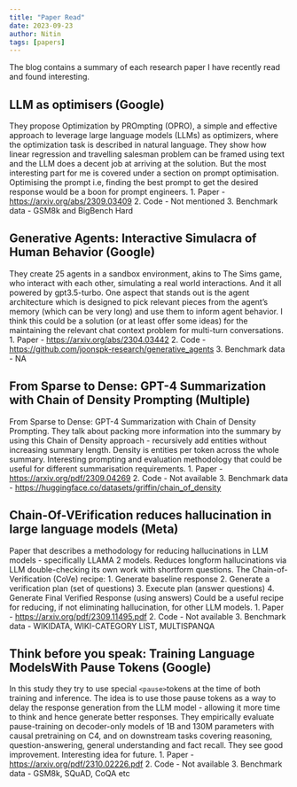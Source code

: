 ```yaml
---
title: "Paper Read"
date: 2023-09-23
author: Nitin
tags: [papers]
---
```


The blog contains a summary of each research paper I have recently read and found interesting.


## LLM as optimisers (Google)
They propose Optimization by PROmpting (OPRO), a simple and effective approach to leverage large language models (LLMs) as optimizers, where the optimization task is described in natural language. They show how linear regression and travelling salesman problem can be framed using text and the LLM does a decent job at arriving at the solution. But the most interesting part for me is covered under a section on prompt optimisation. Optimising the prompt i.e, finding the best prompt to get the desired response would be a boon for prompt engineers.
    1. Paper - https://arxiv.org/abs/2309.03409
    2. Code - Not mentioned
    3. Benchmark data - GSM8k and BigBench Hard


## Generative Agents: Interactive Simulacra of Human Behavior (Google)
They create 25 agents in a sandbox environment, akins to The Sims game, who interact with each other, simulating a real world interactions. And it all powered by gpt3.5-turbo. One aspect that stands out is the agent architecture which is designed to pick relevant pieces from the agent’s memory (which can be very long) and use them to inform agent behavior. I think this could be a solution (or at least offer some ideas) for the maintaining the relevant chat context problem for multi-turn conversations.
    1. Paper - https://arxiv.org/abs/2304.03442
    2. Code - https://github.com/joonspk-research/generative_agents
    3. Benchmark data - NA


## From Sparse to Dense: GPT-4 Summarization with Chain of Density Prompting (Multiple)
From Sparse to Dense: GPT-4 Summarization with Chain of Density Prompting. They talk about packing more information into the summary by using this Chain of Density approach - recursively add entities without increasing summary length. Density is entities per token across the whole summary. Interesting prompting and evaluation methodology that could be useful for different summarisation requirements.
    1. Paper - https://arxiv.org/pdf/2309.04269
    2. Code - Not available
    3. Benchmark data - https://huggingface.co/datasets/griffin/chain_of_density


## Chain-Of-VErification reduces hallucination in large language models (Meta)
Paper that describes a methodology for reducing hallucinations in LLM models - specifically LLAMA 2 models. Reduces longform hallucinations via LLM double-checking its own work with shortform questions. The Chain-of-Verification (CoVe) recipe:
    1. Generate baseline response
    2. Generate a verification plan (set of questions)
    3. Execute plan (answer questions)
    4. Generate Final Verified Response (using answers)
Could be a useful recipe for reducing, if not eliminating hallucination, for other LLM models.
    1. Paper - https://arxiv.org/pdf/2309.11495.pdf
    2. Code - Not available
    3. Benchmark data - WIKIDATA, WIKI-CATEGORY LIST, MULTISPANQA

## Think before you speak: Training Language ModelsWith Pause Tokens (Google)
In this study they try to use special `<pause>`tokens at the time of both training and inference. The idea is to use those pause tokens as a way to delay the response generation from the LLM model - allowing it more time to think and hence generate better responses. They empirically evaluate pause-training on decoder-only models of 1B and 130M parameters with causal pretraining on C4, and on downstream tasks covering reasoning, question-answering, general understanding and fact recall. They see good improvement. Interesting idea for future.
    1. Paper - https://arxiv.org/pdf/2310.02226.pdf
    2. Code - Not available
    3. Benchmark data - GSM8k, SQuAD, CoQA etc